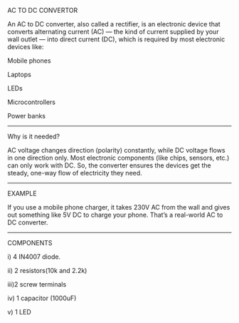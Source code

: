 
AC TO DC CONVERTOR 

An AC to DC converter, also called a rectifier, is an electronic device that converts alternating current (AC) — the kind of current supplied by your wall outlet — into direct current (DC), which is required by most electronic devices like:

Mobile phones

Laptops

LEDs

Microcontrollers

Power banks



---

Why is it needed?

AC voltage changes direction (polarity) constantly, while DC voltage flows in one direction only. Most electronic components (like chips, sensors, etc.) can only work with DC. So, the converter ensures the devices get the steady, one-way flow of electricity they need.


---

EXAMPLE 

If you use a mobile phone charger, it takes 230V AC from the wall and gives out something like 5V DC to charge your phone. That’s a real-world AC to DC converter.

---


COMPONENTS 

i)  4 IN4007 diode.

ii) 2 resistors(10k and 2.2k)

iii)2 screw terminals

iv) 1 capacitor (1000uF)

v)  1 LED
